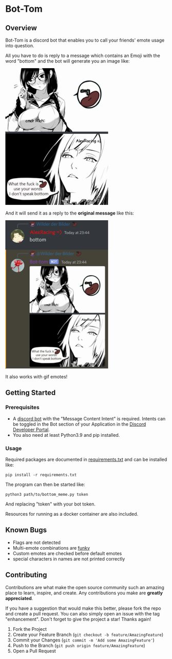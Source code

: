 # Bot-Tom

## Overview

Bot-Tom is a discord bot that enables you to call your friends' emote usage into question.

All you have to do is reply to a message which contains an Emoji with the word "bottom" and the bot will generate you an image like:

![example output image](screenshots/bottomBean.png)

And it will send it as a reply to the **original message** like this:

![example usage screenshot](screenshots/bottomBeanUsage.png)

It also works with gif emotes!

## Getting Started
### Prerequisites

- A [discord bot](https://discordpy.readthedocs.io/en/stable/discord.html) with the "Message Content Intent" is required. Intents can be toggled in the Bot section of your Application in the [Discord Developer Portal](https://discord.com/developers/applications).
- You also need at least Python3.9 and pip installed.

### Usage

Required packages are documented in [requirements.txt](requirements.txt) and can be installed like:

```shell script
pip install -r requirements.txt
```

The program can then be started like:

```shell script
python3 path/to/bottom_meme.py token
```
And replacing "token" with your bot token.

Resources for running as a docker container are also included.

## Known Bugs

- Flags are not detected
- Multi-emote combinations are [funky](screenshots/combinedEmoteFunkiness.png)
- Custom emotes are checked before default emotes
- special characters in names are not printed correctly

## Contributing

Contributions are what make the open source community such an amazing place to learn, inspire, and create. Any contributions you make are **greatly appreciated**.

If you have a suggestion that would make this better, please fork the repo and create a pull request. You can also simply open an issue with the tag "enhancement".
Don't forget to give the project a star! Thanks again!

1. Fork the Project
2. Create your Feature Branch (`git checkout -b feature/AmazingFeature`)
3. Commit your Changes (`git commit -m 'Add some AmazingFeature'`)
4. Push to the Branch (`git push origin feature/AmazingFeature`)
5. Open a Pull Request
